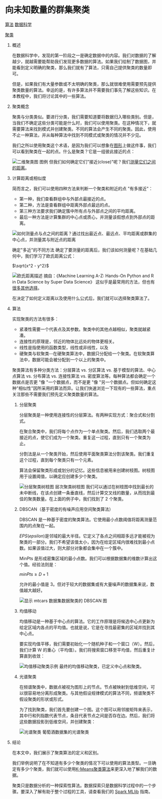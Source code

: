 # 向未知数量的群集聚类

[算法](https://www.baeldung.com/cs/category/algorithms) [数据科学](https://www.baeldung.com/cs/category/ai/data-science)

[聚类](https://www.baeldung.com/cs/tag/clustering)

1. 概述

    在数据科学中，发现的第一阶段之一是确定数据中的内容。我们对数据的了解越少，就越需要能帮助我们发现更多数据的算法。如果我们绘制了数据图，并能看到定义明确的聚类，那么我们就有了算法，只需自己提供聚类的数量即可。

    但是，如果我们有大量参数或不太明确的聚类，那么就很难使用需要预先提供聚类数量的算法。幸运的是，有许多算法并不需要我们事先了解这些知识。在本教程中，我们将讨论其中的一些算法。

2. 聚类概念

    聚类与分类类似。要进行分类，我们需要知道要将数据归入哪些类别。但是，当我们不确定这些分类可能是什么时，我们可以使用聚类。在这种情况下，就需要算法来找到模式并创建聚类。不同的算法会产生不同的聚类。因此，使用不止一种算法，并从每种算法中找到不同模式或聚类的情况并不少见。

    我们之所以使用聚类这个术语，是因为我们可以想象在[图形](https://www.baeldung.com/java-graphs)上做这件事，我们可以看到聚类在一起的点。什么是聚类？它是一组彼此接近的点：

    ![二维聚类图](pic/2DWine-1024x813-1.webp)
    图例
    但我们如何确定它们"接近(close)"呢？我们[测量它们之间的距离](https://www.baeldung.com/java-distance-between-two-points)。

3. 计算距离或相似度

    简而言之，我们可以使用四种方法来判断一个聚类和附近的点 "有多接近"：

    - 第一种，我们查看群组中与外部点最接近的点。
    - 第二种，方法是查看群组中距离外部点最远的点。
    - 第三种方法要求我们确定簇中所有点与外部点之间的平均距离。
    - 最后一种方法是计算集群的中心点或质心，并测量该假想点到外部点的距离。

    ![如何测量点与点之间的距离？通过找出最近点、最远点、平均距离或群集的中心点，并测量其与附近点的距离](pic/CarsDistance-1-1024x826-1.png)

    确定"多近"的不同方法
    确定了要测量的距离后，我们该如何测量呢？在基础几何中，我们学习了欧氏距离公式：

    $\sqrt{x^2 - y^2}$

    ![欧氏距离描述](pic/EuclideanDistance.webp)
    摘自：《Machine Learning A-Z: Hands-On Python and R in Data Science by Super Data Science》
    这似乎是最常用的方法，但也有[很多其他选择](https://elki-project.github.io/algorithms/distances)。

    在决定了如何定义距离以及使用什么公式后，我们就可以选择聚类算法了。

4. 算法

    实现聚类的方法有很多：

    - 紧凑性需要一个代表点及其参数。聚类中的其他点越相似，聚类就越紧凑。
    - 连接性的原理是，邻近的物体比远处的物体更相关。
    - 线性是指使用的函数类型，线性或非线性，以及
    - 硬聚类与软聚类--在硬聚类算法中，数据只分配给一个聚类。在软聚类算法中，数据可能会被分配到一个以上的聚类中。

    聚类算法有多种分类方法：分层算法 vs. 分区算法 vs. 基于模型的算法、中心点算法 vs. 分布算法 vs. 连接性算法 vs. 密度算法等。每种算法都会确定一个数据点是否更 "像 "一个数据点，而不是更 "像 "另一个数据点。但如何确定这种"相似性"因所采用的算法而异。让我们快速浏览一下现有的一些算法，重点关注那些不需要我们预先定义聚类数量的算法。

    1. 分层聚类

        分层聚类是一种使用连接性的分层算法。有两种实现方式：聚合式和分割式。

        在聚合聚类中，我们将每个点作为一个单点聚类。然后，我们选取两个最接近的点，使它们成为一个聚类。重复这一过程，直到只有一个聚类为止。

        分割法是从一个聚类开始，然后使用平面聚类算法分割该聚类。我们重复这个过程，直到每个聚类只有一个元素。

        算法会保留聚类形成或划分的记忆。这些信息被用来创建树枝图。树枝图用于设置阈值，以确定应创建多少个聚类。

        ![分层聚类树枝图](pic/Dendogram-1024x863-1.webp)
        层次聚类树枝图
        我们可以通过在树枝图中找到最长的未中断线，在该点创建一条垂直线，然后计算交叉线的数量，从而找到最佳的聚类数量。在上面的例子中，我们找到了 2 个聚类。

    2. DBSCAN（基于密度的有噪声应用空间聚类算法）

        DBSCAN 是一种基于密度的聚类算法。它使用最小点数阈值将距离测量范围内的点聚在一起。

        $EPS(epsilon)$是邻域的最大半径。它定义了各点之间相距多远才能被视为聚类的一部分。我们不希望该值太小，因为在给定区域内很难找到最小点数。如果该值过大，则大部分对象都会集中在一个簇中。

        MinPts 是形成密集区域的最小点数。我们可以根据数据集的维数计算出这个值。经验法则是：

        $minPts \geq D + 1$

        允许的最小值是 3。但对于较大的数据集或有大量噪声的数据集来说，数值越大越好。

        ![显示 mtcars 数据集数据聚类的 DBSCAN 图](pic/DBSCAN-1024x836-1.webp)
    3. 均值移动

        均值移动是一种基于中心点的算法。它的工作原理是将候选中心点更新为给定区域内各点的平均值。也就是说，它是在寻找最密集的区域并找到其中心点。

        要实现均值平移，我们需要初始化一个随机种子和一个窗口（W）。然后，我们计算 W 的重心（平均值）。我们将搜索窗口移至平均值，然后重复计算直到收敛：

        ![均值移动聚类示例](pic/MeanShift-1-1024x740-1.png)
        最终的均值移动聚类，已定义中心点和聚类。
    4. 光谱聚类

        在频谱聚类中，数据点被视为图形上的节点。节点被映射到低维空间，可以很容易地分离形成聚类。与其他假设规律模式的算法不同，频谱聚类不假设聚类的形状或形式。

        为了找到聚类，我们首先要创建一个图。这个图可以用邻接矩阵来表示，其中行和列指数代表节点，条目代表节点之间是否存在边。然后，我们将这些数据投影到低维空间，并创建聚类：

        ![光谱聚类](pic/SpectralClustering-300x245-1.png)
        葡萄酒数据集的光谱聚类
5. 结论

    在本文中，我们展示了聚类算法的定义和区别。

    我们举例说明了在不知道有多少个聚类的情况下可以使用的算法类型。一旦确定有多少个聚类，我们就可以使用[K-Means聚类算法](https://www.baeldung.com/java-k-means-clustering-algorithm)来更深入地了解我们的数据。

    聚类只是数据分析的一种探索性算法。数据探索只是数据科学过程中的一个步骤。要深入了解有助于整个过程的工具，请查看我们的 [Spark MLlib](https://www.baeldung.com/spark-mlib-machine-learning) 指南。
